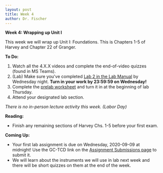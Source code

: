 ```yaml
---
layout: post
title: Week 4
author: Dr. Fischer
---
```


**Week 4: Wrapping up Unit I**

This week we will wrap up Unit I: Foundations.  This is Chapters 1-5 of Harvey and Chapter 22 of Granger.

**To Do:**

1. Watch all the 4.X.X videos and complete the end-of-video quizzes (found in MS Teams).
1. (Lab) Make sure you've completed [Lab 2 in the Lab Manual]({{site.url}}/chem370/lab-manual/gas-chromatography-with-thermal-conductivity-detection-gc-tcd.html) by Wednesday night.  **Turn in your work by 23:59:59 on Wednesday!**
1. Complete the [prelab worksheet](https://alphonse.github.io/chem370/assignments/week04) and turn it in at the beginning of lab Thursday.
1. Attend your designated lab section.

*There is no in-person lecture activity this week. (Labor Day)*

**Reading:**

- Finish any remaining sections of Harvey Chs. 1-5 before your first exam.

**Coming Up:**

- Your first lab assignment is due on Wednesday, 2020-09-09 at midnight!  Use the GC-TCD link on the [Assignment Submissions page](https://alphonse.github.io/chem370/submissions.html) to submit it. 
- We will learn about the instruments we will use in lab next week and there will be short quizzes on them at the end of the week.
